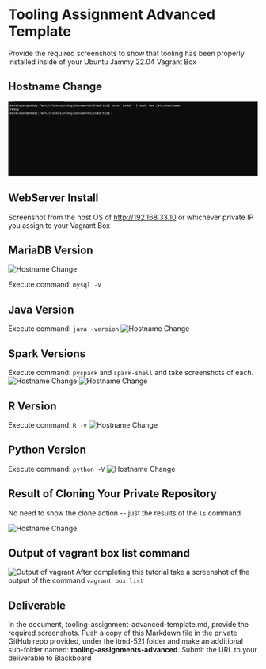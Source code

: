 # Tooling Assignment Advanced Template

Provide the required screenshots to show that tooling has been properly installed inside of your Ubuntu Jammy 22.04 Vagrant Box

## Hostname Change

![Hostname Change](https://github.com/deepakreddy22/illinoistech-itm/blob/main/itmd-521/images/host.png)
## WebServer Install

Screenshot from the host OS of http://192.168.33.10  or whichever private IP you assign to your Vagrant Box

## MariaDB Version
![Hostname Change](())

Execute command: `mysql -V`

## Java Version

Execute command: `java -version`
![Hostname Change](())
## Spark Versions

Execute command: `pyspark` and `spark-shell` and take screenshots of each.
![Hostname Change](())
![Hostname Change](())
## R Version

Execute command: `R -v`
![Hostname Change](())
## Python Version

Execute command: `python -V`
![Hostname Change](())
## Result of Cloning Your Private Repository

No need to show the clone action -- just the results of the `ls` command

![Hostname Change](())

## Output of vagrant box list command
![Output of vagrant]((https://github.com/deepakreddy22/illinoistech-itm/blob/main/itmd-521/images/vagrant_list.png))
After completing this tutorial take a screenshot of the output of the command ```vagrant box list```

## Deliverable

In the document, tooling-assignment-advanced-template.md, provide the required screenshots. Push a copy of this Markdown file in the private GitHub repo provided, under the itmd-521 folder and make an additional sub-folder named: **tooling-assignments-advanced**.  Submit the URL to your deliverable to Blackboard
